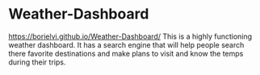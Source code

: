 

























# Weather-Dashboard
https://borielvi.github.io/Weather-Dashboard/
This is a highly functioning weather dashboard. It has a search engine that will help people search there favorite destinations and make plans to visit and know the temps during their trips.




